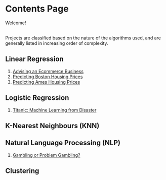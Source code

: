 # Contents Page
Welcome!

<br> Projects are classified based on the nature of the algorithms used, and are generally listed in increasing order of complexity.

## Linear Regression
1. [Advising an Ecommerce Business](https://github.com/shaunchua94/Projects/tree/master/1.%20Regression/01%20Advising%20an%20Ecommerce%20Business)
2. [Predicting Boston Housing Prices](https://github.com/shaunchua94/Projects/tree/master/1.%20Regression/02%20Predicting%20Boston%20Housing%20Prices)
3. [Predicting Ames Housing Prices](https://github.com/shaunchua94/Projects/tree/master/1.%20Regression/03%20Predicting%20Ames%20Housing%20Prices)

## Logistic Regression
1. [Titanic: Machine Learning from Disaster](https://github.com/shaunchua94/Projects/blob/master/2.%20Logistic%20Regression/01%20Titanic%20Machine%20Learning%20from%20Disaster/01%20Titanic%20Machine%20Learning%20from%20Disaster.ipynb)

## K-Nearest Neighbours (KNN)

## Natural Language Processing (NLP)
1. [Gambling or Problem Gambling?](https://github.com/shaunchua94/Projects/tree/master/3.%20Natural%20Language%20Processing/1.%20Gambling%20or%20Problem%20Gambling)

## Clustering
